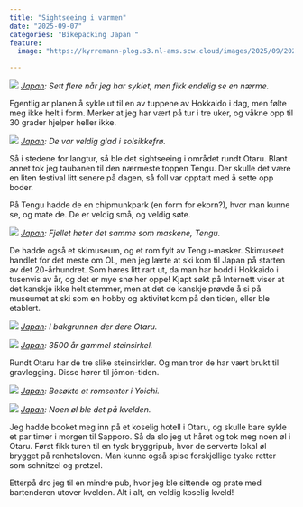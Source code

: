 ```yaml
---
title: "Sightseeing i varmen"
date: "2025-09-07"
categories: "Bikepacking Japan "
feature:
  image: "https://kyrremann-plog.s3.nl-ams.scw.cloud/images/2025/09/20250906_094514.jpg"

---
```



![](https://kyrremann-plog.s3.nl-ams.scw.cloud/images/2025/09/20250906_094514.jpg)
*[Japan](https://www.google.com/maps/place/43.17201219972222,140.97164739972223): Sett flere når jeg har syklet, men fikk endelig se en nærme.*

Egentlig ar planen å sykle ut til en av tuppene av Hokkaido i dag, men følte meg ikke helt i form. Merker at jeg har vært på tur i tre uker, og våkne opp til 30 grader hjelper heller ikke.


![](https://kyrremann-plog.s3.nl-ams.scw.cloud/images/2025/09/20250906_094806.jpg)
*[Japan](https://www.google.com/maps/place/43.17159929972222,140.9717553): De var veldig glad i solsikkefrø.*

Så i stedene for langtur, så ble det sightseeing i området rundt Otaru. Blant annet tok jeg taubanen til den nærmeste toppen Tengu. Der skulle det være en liten festival litt senere på dagen, så foll var opptatt med å sette opp boder.

På Tengu hadde de en chipmunkpark (en form for ekorn?), hvor man kunne se, og mate de. De er veldig små, og veldig søte.


![](https://kyrremann-plog.s3.nl-ams.scw.cloud/images/2025/09/20250906_100225.jpg)
*[Japan](https://www.google.com/maps/place/43.171926899999995,140.97247169972223): Fjellet heter det samme som maskene, Tengu.*

De hadde også et skimuseum, og et rom fylt av Tengu-masker. Skimuseet handlet for det meste om OL, men jeg lærte at ski kom til Japan på starten av det 20-århundret. Som høres litt rart ut, da man har bodd i Hokkaido i tusenvis av år, og det er mye snø her oppe! Kjapt søkt på Internett viser at det kanskje ikke helt stemmer, men at det de kanskje prøvde å si på museumet at ski som en hobby og aktivitet kom på den tiden, eller ble etablert.


![](https://kyrremann-plog.s3.nl-ams.scw.cloud/images/2025/09/20250906_105130.jpg)
*[Japan](https://www.google.com/maps/place/43.1720544,140.97249279972223): I bakgrunnen der dere Otaru.*


![](https://kyrremann-plog.s3.nl-ams.scw.cloud/images/2025/09/20250906_121051.jpg)
*[Japan](https://www.google.com/maps/place/43.18992339972222,140.84660719972223): 3500 år gammel steinsirkel.*

Rundt Otaru har de tre slike steinsirkler. Og man tror de har vært brukt til gravlegging. Disse hører til jōmon-tiden. 


![](https://kyrremann-plog.s3.nl-ams.scw.cloud/images/2025/09/20250906_125315.jpg)
*[Japan](https://www.google.com/maps/place/43.18930009972222,140.7889398): Besøkte et romsenter i Yoichi.*


![](https://kyrremann-plog.s3.nl-ams.scw.cloud/images/2025/09/20250906_172735.jpg)
*[Japan](https://www.google.com/maps/place/43.199129799999994,141.00256949972223): Noen øl ble det på kvelden.*

Jeg hadde booket meg inn på et koselig hotell i Otaru, og skulle bare sykle et par timer i morgen til Sapporo. Så da slo jeg ut håret og tok meg noen øl i Otaru. Først fikk turen til en tysk bryggripub, hvor de serverte lokal øl brygget på renhetsloven. Man kunne også spise forskjellige tyske retter som schnitzel og pretzel.

Etterpå dro jeg til en mindre pub, hvor jeg ble sittende og prate med bartenderen utover kvelden. Alt i alt, en veldig koselig kveld!